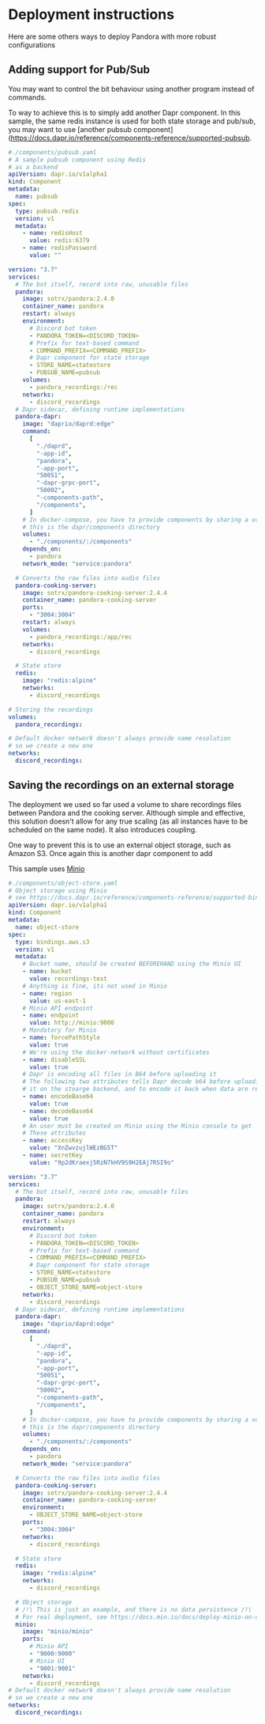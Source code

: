 # Deployment instructions

Here are some others ways to deploy Pandora with more robust configurations

## Adding support for Pub/Sub

You may want to control the bit behaviour using another program instead of commands.

To way to achieve this is to simply add another Dapr component. In this sample, the same redis instance is used for both
state storage and pub/sub, you may want to use [another pubsub component](https://docs.dapr.io/reference/components-reference/supported-pubsub.

```yaml
#./components/pubsub.yaml
# A sample pubsub component using Redis
# as a backend
apiVersion: dapr.io/v1alpha1
kind: Component
metadata:
  name: pubsub
spec:
  type: pubsub.redis
  version: v1
  metadata:
    - name: redisHost
      value: redis:6379
    - name: redisPassword
      value: ""
```

```yaml
version: "3.7"
services:
  # The bot itself, record into raw, unusable files
  pandora:
    image: sotrx/pandora:2.4.0
    container_name: pandora
    restart: always
    environment:
      # Discord bot token
      - PANDORA_TOKEN=<DISCORD_TOKEN>
      # Prefix for text-based command
      - COMMAND_PREFIX=<COMMAND_PREFIX>
      # Dapr component for state storage
      - STORE_NAME=statestore
      - PUBSUB_NAME=pubsub
    volumes:
      - pandora_recordings:/rec
    networks:
      - discord_recordings
  # Dapr sidecar, defining runtime implementations
  pandora-dapr:
    image: "daprio/daprd:edge"
    command:
      [
        "./daprd",
        "-app-id",
        "pandora",
        "-app-port",
        "50051",
        "-dapr-grpc-port",
        "50002",
        "-components-path",
        "/components",
      ]
    # In docker-compose, you have to provide components by sharing a volume
    # this is the dapr/components directory
    volumes:
      - "./components/:/components"
    depends_on:
      - pandora
    network_mode: "service:pandora"

  # Converts the raw files into audio files
  pandora-cooking-server:
    image: sotrx/pandora-cooking-server:2.4.4
    container_name: pandora-cooking-server
    ports:
      - "3004:3004"
    restart: always
    volumes:
      - pandora_recordings:/app/rec
    networks:
      - discord_recordings

  # State store
  redis:
    image: "redis:alpine"
    networks:
      - discord_recordings

# Storing the recordings
volumes:
  pandora_recordings:

# Default docker network doesn't always provide name resolution
# so we create a new one
networks:
  discord_recordings:
```

## Saving the recordings on an external storage

The deployment we used so far used a volume to share recordings files between Pandora and the cooking server.
Although simple and effective, this solution doesn't allow for any true scaling
(as all instances have to be scheduled on the same node). It also introduces coupling.

One way to prevent this is to use an external object storage, such as Amazon S3. Once again this is another dapr component to add

This sample uses [Minio](https://min.io/)

```yaml
#./components/object-store.yaml
# Object storage using Minio
# see https://docs.dapr.io/reference/components-reference/supported-bindings/s3/
apiVersion: dapr.io/v1alpha1
kind: Component
metadata:
  name: object-store
spec:
  type: bindings.aws.s3
  version: v1
  metadata:
    # Bucket name, should be created BEFOREHAND using the Minio UI
    - name: bucket
      value: recordings-test
    # Anything is fine, its not used in Minio
    - name: region
      value: us-east-1
    # Minio API endpoint
    - name: endpoint
      value: http://minio:9000
    # Mandatory for Minio
    - name: forcePathStyle
      value: true
    # We're using the docker-network without certificates
    - name: disableSSL
      value: true
    # Dapr is encoding all files in B64 before uploading it
    # The following two attributes tells Dapr decode b64 before uploading
    # it on the stoarge backend, and to encode it back when data are retrieved
    - name: encodeBase64
      value: true
    - name: decodeBase64
      value: true
    # An user must be created on Minio using the Minio console to get
    # These attributes
    - name: accessKey
      value: "XnZwvzujlWEzBG5T"
    - name: secretKey
      value: "9p2dKraexj5RzN7kHV9S9H2EAj7RSI9o"
```

```yaml
version: "3.7"
services:
  # The bot itself, record into raw, unusable files
  pandora:
    image: sotrx/pandora:2.4.0
    container_name: pandora
    restart: always
    environment:
      # Discord bot token
      - PANDORA_TOKEN=<DISCORD_TOKEN>
      # Prefix for text-based command
      - COMMAND_PREFIX=<COMMAND_PREFIX>
      # Dapr component for state storage
      - STORE_NAME=statestore
      - PUBSUB_NAME=pubsub
      - OBJECT_STORE_NAME=object-store
    networks:
      - discord_recordings
  # Dapr sidecar, defining runtime implementations
  pandora-dapr:
    image: "daprio/daprd:edge"
    command:
      [
        "./daprd",
        "-app-id",
        "pandora",
        "-app-port",
        "50051",
        "-dapr-grpc-port",
        "50002",
        "-components-path",
        "/components",
      ]
    # In docker-compose, you have to provide components by sharing a volume
    # this is the dapr/components directory
    volumes:
      - "./components/:/components"
    depends_on:
      - pandora
    network_mode: "service:pandora"

  # Converts the raw files into audio files
  pandora-cooking-server:
    image: sotrx/pandora-cooking-server:2.4.4
    container_name: pandora-cooking-server
    environment:
      - OBJECT_STORE_NAME=object-store
    ports:
      - "3004:3004"
    networks:
      - discord_recordings

  # State store
  redis:
    image: "redis:alpine"
    networks:
      - discord_recordings

  # Object storage
  # /!\ This is just an example, and there is no data persistence /!\
  # For real deployment, see https://docs.min.io/docs/deploy-minio-on-docker-compose.html
  minio:
    image: "minio/minio"
    ports:
      # Minio API
      - "9000:9000"
      # Minio UI
      - "9001:9001"
    networks:
      - discord_recordings
# Default docker network doesn't always provide name resolution
# so we create a new one
networks:
  discord_recordings:
```
